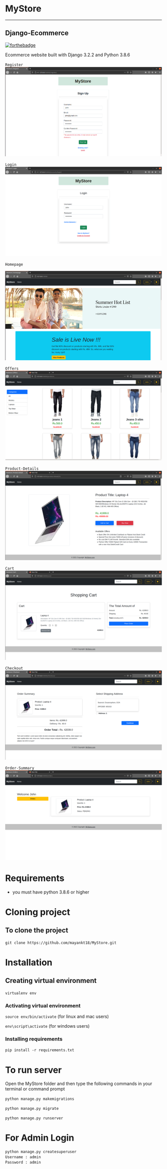 # MyStore
---

## Django-Ecommerce

[![forthebadge](https://forthebadge.com/images/badges/made-with-python.svg)](https://forthebadge.com)

Ecommerce website built with Django 3.2.2 and Python 3.8.6

`Register`
![image](https://github.com/mayankt18/MyStore/blob/main/screenshots/register.png)


`Login`
![image](https://github.com/mayankt18/MyStore/blob/main/screenshots/login.png)


`Homepage`

![image](https://github.com/mayankt18/MyStore/blob/main/screenshots/homepage.png)


`Offers`
![image](https://github.com/mayankt18/MyStore/blob/main/screenshots/offers.png)

`Product-Details`
![image](https://github.com/mayankt18/MyStore/blob/main/screenshots/details.png)


`Cart`
![image](https://github.com/mayankt18/MyStore/blob/main/screenshots/cart.png)


`Checkout`
![image](https://github.com/mayankt18/MyStore/blob/main/screenshots/checkout.png)


`Order-Summary`
![image](https://github.com/mayankt18/MyStore/blob/main/screenshots/ordersummary.png)

# Requirements

- you must have python 3.8.6 or higher

# Cloning project

 ## To clone the project

`git clone https://github.com/mayankt18/MyStore.git`

# Installation

## Creating virtual environment

`virtualenv env`

 ### Activating virtual environment

  `source env/bin/activate` (for linux and mac users)

  `env\script\activate` (for windows users)

 ### Installing requirements

  `pip install -r requirements.txt`

# To run server

 Open the MyStore folder and then type the following commands in your terminal or command prompt

 `python manage.py makemigrations`

 `python manage.py migrate`

 `python manage.py runserver`

# For Admin Login

```python
python manage.py createsuperuser
Username : admin
Password : admin
```

